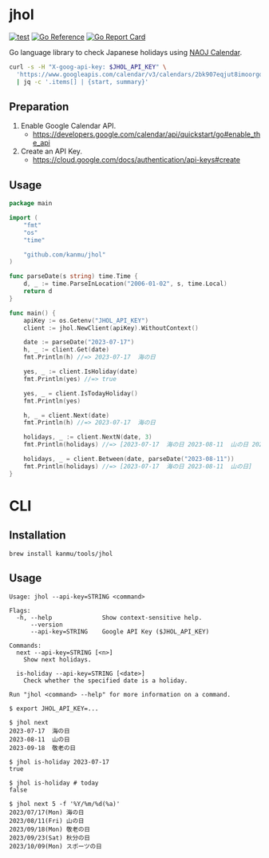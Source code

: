 # jhol

[![test](https://github.com/kanmu/jhol/actions/workflows/test.yml/badge.svg)](https://github.com/kanmu/jhol/actions/workflows/test.yml)
[![Go Reference](https://pkg.go.dev/badge/github.com/kanmu/jhol.svg)](https://pkg.go.dev/github.com/kanmu/jhol)
[![Go Report Card](https://goreportcard.com/badge/github.com/kanmu/jhol)](https://goreportcard.com/report/github.com/kanmu/jhol)

Go language library to check Japanese holidays using [NAOJ Calendar](https://calendar.google.com/calendar/embed?src=2bk907eqjut8imoorgq1qa4olc%40group.calendar.google.com).

```sh
curl -s -H "X-goog-api-key: $JHOL_API_KEY" \
  'https://www.googleapis.com/calendar/v3/calendars/2bk907eqjut8imoorgq1qa4olc%40group.calendar.google.com/events?showDeleted=false&singleEvents=true&orderBy=startTime&timeMin=2019-01-01T00:00:00Z&maxResults=100' \
  | jq -c '.items[] | {start, summary}'
```

## Preparation

1. Enable Google Calendar API.
    * https://developers.google.com/calendar/api/quickstart/go#enable_the_api
1. Create an API Key.
    * https://cloud.google.com/docs/authentication/api-keys#create

## Usage

```go
package main

import (
	"fmt"
	"os"
	"time"

	"github.com/kanmu/jhol"
)

func parseDate(s string) time.Time {
	d, _ := time.ParseInLocation("2006-01-02", s, time.Local)
	return d
}

func main() {
	apiKey := os.Getenv("JHOL_API_KEY")
	client := jhol.NewClient(apiKey).WithoutContext()

	date := parseDate("2023-07-17")
	h, _ := client.Get(date)
	fmt.Println(h) //=> 2023-07-17	海の日

	yes, _ := client.IsHoliday(date)
	fmt.Println(yes) //=> true

	yes, _ = client.IsTodayHoliday()
	fmt.Println(yes)

	h, _ = client.Next(date)
	fmt.Println(h) //=> 2023-07-17	海の日

	holidays, _ := client.NextN(date, 3)
	fmt.Println(holidays) //=> [2023-07-17	海の日 2023-08-11	山の日 2023-09-18	敬老の日]

	holidays, _ = client.Between(date, parseDate("2023-08-11"))
	fmt.Println(holidays) //=> [2023-07-17	海の日 2023-08-11	山の日]
}
```

# CLI

## Installation

```
brew install kanmu/tools/jhol
```

## Usage

```
Usage: jhol --api-key=STRING <command>

Flags:
  -h, --help              Show context-sensitive help.
      --version
      --api-key=STRING    Google API Key ($JHOL_API_KEY)

Commands:
  next --api-key=STRING [<n>]
    Show next holidays.

  is-holiday --api-key=STRING [<date>]
    Check whether the specified date is a holiday.

Run "jhol <command> --help" for more information on a command.
```

```
$ export JHOL_API_KEY=...

$ jhol next
2023-07-17	海の日
2023-08-11	山の日
2023-09-18	敬老の日

$ jhol is-holiday 2023-07-17
true

$ jhol is-holiday # today
false

$ jhol next 5 -f '%Y/%m/%d(%a)'
2023/07/17(Mon)	海の日
2023/08/11(Fri)	山の日
2023/09/18(Mon)	敬老の日
2023/09/23(Sat)	秋分の日
2023/10/09(Mon)	スポーツの日
```
